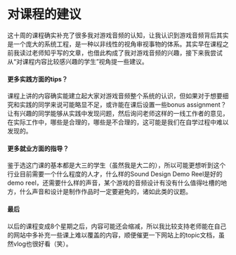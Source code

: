 # 对课程的建议
这十周的课程确实补充了很多我对游戏音频的认知，让我认识到游戏音频背后其实是一个庞大的系统工程，是一种以非线性的视角审视事物的体系。其实早在课程之前我读过老师知乎写的文章，也借此构成了我对游戏音频的兴趣，接下来我尝试从“对课程内容比较感兴趣的学生”视角提一些建议。

#### 更多实践方面的tips？

课程上讲的内容确实能建立起大家对游戏音频整个系统的认识，但如果对于想要细究和实践的同学来说可能略显不足，或许能在课后设置一些bonus assignment？让有兴趣的同学能够从实践中发现问题，然后询问老师这样的一线工作者的意见，在实际工作中，哪些是合理的，哪些是不合理的，这可能是我们在自学过程中难以发现的。

#### 更多就业方面的指导？

鉴于选这门课的基本都是大三的学生（虽然我是大二的），所以可能更想听到这个行业目前需要一个什么程度的人才，什么样的Sound Design Demo Reel是好的demo reel，还需要什么样的声音，某个游戏的音频设计有没有什么值得吐槽的地方，什么声音和设计是制作作品时一定要避免的，诸如此类的议题。

#### 最后

以后的课程变成8个星期之后，内容可能还会缩减，所以我比较支持老师能在自己的网站中多补充一些课上难以覆盖的内容，顺便催更一下网站上的topic文档，虽然vlog也很好看（笑）。